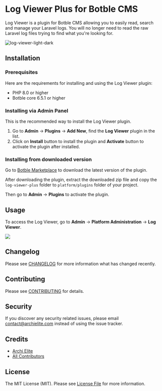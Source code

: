 # Log Viewer Plus for Botble CMS

Log Viewer is a plugin for Botble CMS allowing you to easily read, search and manage your Laravel logs. You will no longer
need to read the raw Laravel log files trying to find what you're looking for.

![log-viewer-light-dark](https://user-images.githubusercontent.com/8697942/186705175-d51db6ef-1615-4f94-aa1e-3ecbcb29ea24.png)

## Installation

### Prerequisites

Here are the requirements for installing and using the Log Viewer plugin:

- PHP 8.0 or higher
- Botble core 6.5.1 or higher

### Installing via Admin Panel

This is the recommended way to install the Log Viewer plugin.

1. Go to **Admin** -> **Plugins** -> **Add New**, find the **Log Viewer** plugin in the list.
2. Click on **Install** button to install the plugin and **Activate** button to activate the plugin after installed.

### Installing from downloaded version

Go to [Botble Marketplace](https://marketplace.botble.com/products/archielite/log-viewer-plus) to download the latest version of the plugin.

After downloading the plugin, extract the downloaded zip file and copy the `log-viewer-plus` folder to
`platform/plugins` folder of your project.

Then go to **Admin** -> **Plugins** to activate the plugin.

## Usage

To access the Log Viewer, go to **Admin** -> **Platform Administration** -> **Log Viewer**.

![](https://github-production-user-asset-6210df.s3.amazonaws.com/114894084/252554842-7c85e7f3-4adb-4763-95a2-326f12ddd55a.png?X-Amz-Algorithm=AWS4-HMAC-SHA256&X-Amz-Credential=AKIAIWNJYAX4CSVEH53A%2F20230711%2Fus-east-1%2Fs3%2Faws4_request&X-Amz-Date=20230711T045433Z&X-Amz-Expires=300&X-Amz-Signature=8cf2304fbc778cf22f918c5f3e31e3bd19fdf7b1906f606ccb60751fd3229dd8&X-Amz-SignedHeaders=host&actor_id=114894084&key_id=0&repo_id=664931244)

## Changelog

Please see [CHANGELOG](CHANGELOG.md) for more information what has changed recently.

## Contributing

Please see [CONTRIBUTING](CONTRIBUTING.md) for details.

## Security

If you discover any security related issues, please email contact@archielite.com instead of using the issue tracker.

## Credits

-   [Archi Elite](https://github.com/archielite)
-   [All Contributors](../../contributors)

## License

The MIT License (MIT). Please see [License File](LICENSE.md) for more information.
